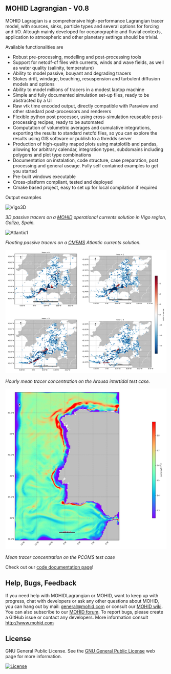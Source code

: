 ## MOHID Lagrangian - V0.8

MOHID Lagragian is a comprehensive high-performance Lagrangian tracer model, with sources, sinks, particle types and several options for forcing and I/O.
Altough mainly developed for oceanographic and fluvial contexts, application to atmospheric and other planetary settings should be trivial. 

Available functionalities are

- Robust pre-processing, modelling and post-processing tools
- Support for netcdf-cf files with currents, winds and wave fields, as well as water quality (salinity, temperature)
- Ability to model passive, bouyant and degrading tracers
- Stokes drift, windage, beaching, resuspension and turbulent diffusion models and options
- Ability to model millions of tracers in a modest laptop machine
- Simple and fully documented simulation set-up files, ready to be abstracted by a UI
- Raw vtk time encoded output, directly compatible with Paraview and other standard post-processors and renderers
- Flexible python post processor, using cross-simulation reuseable post-processing recipes, ready to be automated
- Computation of volumetric averages and cumulative integrations, exporting the results to standard netcfd files, so you can explore the results using GIS software or publish to a thredds server
- Production of high-quality maped plots using matplotlib and pandas, allowing for arbitrary calendar, integration types, subdomains including polygons and plot type combinations
- Documentation on instalation, code structure, case preparation, post processing and general useage. Fully self contained examples to get you started
- Pre-built windows executable
- Cross-platform compliant, tested and deployed
- Cmake based project, easy to set up for local compilation if required
  
Output examples
  
![Vigo3D](https://github.com/mohid-water-modelling-system/MOHID-Lagrangian/blob/dev/docs/Vigo3DnoDiffusion.gif)

*3D passive tracers on a [MOHID](http://www.mohid.com) operational currents solution in Vigo region, Galiza, Spain.*

![Atlantic1](https://github.com/mohid-water-modelling-system/MOHID-Lagrangian/blob/dev/docs/Atlantic_2016_2017_density.gif)

*Floating passive tracers on a [CMEMS](http://marine.copernicus.eu/) Atlantic currents solution.*

![Arousa](https://github.com/Mohid-Water-Modelling-System/MOHID-Lagrangian/blob/master/docs/diff-mean-n_counts_PolygonTest.png)

*Hourly mean tracer concentration on the Arousa intertidal test case.*

![PCOMS](https://github.com/Mohid-Water-Modelling-System/MOHID-Lagrangian/blob/master/docs/mean-concentration_area_Box1.png)

*Mean tracer concentration on the PCOMS test case*

Check out our [code documentation page](https://mohid-water-modelling-system.github.io/MOHID-Lagrangian/)!

## Help, Bugs, Feedback
If you need help with MOHIDLagrangian or MOHID, want to keep up with progress, chat with developers or ask any other questions about MOHID, you can hang out by mail: <general@mohid.com> or consult our [MOHID wiki](http://wiki.mohid.com). You can also subscribe to our [MOHID forum](http://forum.mohid.com). To report bugs, please create a GitHub issue or contact any developers. More information consult <http://www.mohid.com>

## License
GNU General Public License. See the [GNU General Public License](http://www.gnu.org/copyleft/gpl.html) web page for more information.

<!--[![Build Status](https://travis-ci.org/RBCanelas/MOHID-Lagrangian.svg?branch=master)](https://travis-ci.org/RBCanelas/MOHID-Lagrangian)-->

[![License](https://img.shields.io/badge/license-GNU%20GeneraL%20Public%20License%20v3,%20GPLv3-blue.svg)]()
